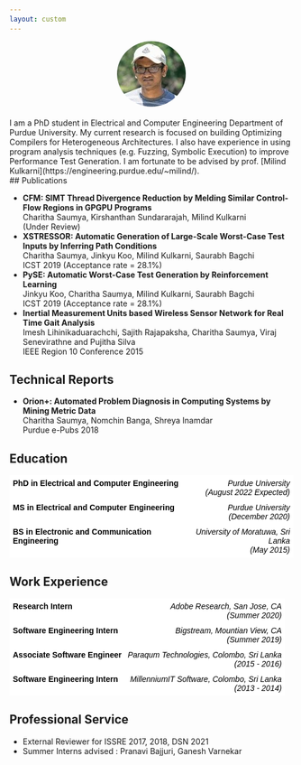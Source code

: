 ```yaml
---
layout: custom
---
```


<!--<img class="profile-picture" src="charitha.jpg">-->
<div style="text-align:center">
<img  src="charitha.jpg" alt="Poster" style="border-radius:50% "/>  <br/>
</div>
<br/>
I am a PhD student in Electrical and Computer Engineering Department of Purdue University. My current research is focused on building Optimizing Compilers for Heterogeneous Architectures. I also have experience in using program analysis techniques (e.g. Fuzzing, Symbolic Execution) to improve Performance Test 
Generation. 
I am fortunate to be advised by prof. [Milind Kulkarni](https://engineering.purdue.edu/~milind/). 
<!-- </div> -->
<br/>
<!--Have a look at my blog [here](blog).-->
## Publications

+ **CFM: SIMT Thread Divergence Reduction by Melding Similar Control-Flow Regions in GPGPU Programs** <br/>
    Charitha Saumya, Kirshanthan Sundararajah, Milind Kulkarni <br/>
    (Under Review) 
    <a href="https://arxiv.org/abs/2107.05681" target="_blank"><i class="far fa-file-pdf fa-1x" style="color:black;"></i></a>
+ **XSTRESSOR: Automatic Generation of Large-Scale Worst-Case Test Inputs by Inferring Path Conditions** <br/>
   Charitha Saumya, Jinkyu Koo, Milind Kulkarni, Saurabh Bagchi <br/>
   ICST 2019 (Acceptance rate = 28.1%) 
    <a href="https://ieeexplore.ieee.org/document/8730162" target="_blank"><i class="far fa-file-pdf fa-1x" style="color:black;"></i></a>
   <!--<a href="https://github.com/charitha22/XSTRESSOR" target="_blank"><i class="fab fa-github fa-1x" style="color:black;"></i></a>-->
+ **PySE: Automatic Worst-Case Test Generation by Reinforcement Learning** <br/>
   Jinkyu Koo, Charitha Saumya, Milind Kulkarni, Saurabh Bagchi <br/>
   ICST 2019 (Acceptance rate = 28.1%) 
    <a href="https://ieeexplore.ieee.org/document/8730198" target="_blank"><i class="far fa-file-pdf fa-1x" style="color:black;"></i></a>
+ **Inertial Measurement Units based Wireless Sensor Network for Real Time Gait Analysis** <br/>
   Imesh Lihinikaduarachchi, Sajith Rajapaksha, Charitha Saumya, Viraj Senevirathne and Pujitha Silva <br/>
   IEEE Region 10 Conference 2015
    <a href="https://ieeexplore.ieee.org/document/7372999" target="_blank"><i class="far fa-file-pdf fa-1x" style="color:black;"></i></a>

## Technical Reports

+  **Orion+: Automated Problem Diagnosis in Computing Systems by Mining Metric Data** <br/>
   Charitha Saumya, Nomchin Banga, Shreya Inamdar <br/>
   Purdue e-Pubs 2018
   <a href="https://docs.lib.purdue.edu/ecetr/488/" target="_blank"><i class="far fa-file-pdf fa-1x" style="color:black;"></i></a>

## Education

<style type="text/css">
.tg  {border-collapse:collapse;border-spacing:0;}
.tg td{border-color:black;border-style:solid;border-width:1px;font-family:Arial, sans-serif;font-size:14px;
  overflow:hidden;padding:5px 5px;word-break:normal;}
.tg th{border-color:black;border-style:solid;border-width:1px;font-family:Arial, sans-serif;font-size:14px;
  font-weight:normal;overflow:hidden;padding:5px 5px;word-break:normal;}
.tg .tg-eo1f{background-color:#ffffff;border-color:#ffffff;color:#000000;font-family:Arial, Helvetica, sans-serif !important;;
  font-weight:bold;text-align:left;vertical-align:top}
.tg .tg-gs09{background-color:#ffffff;border-color:#ffffff;color:#000000;font-style:italic;text-align:right;vertical-align:top}
</style>
<table class="tg">
<thead>
  <tr>
    <th class="tg-eo1f">PhD in Electrical and Computer Engineering</th>
    <th class="tg-gs09">Purdue University <br>(August 2022 Expected)</th>
  </tr>
</thead>
<tbody>
  <tr>
    <td class="tg-eo1f">MS in Electrical and Computer Engineering</td>
    <td class="tg-gs09">Purdue University <br>(December 2020)</td>
  </tr>
  <tr>
    <td class="tg-eo1f"><span style="font-weight:bold">BS in Electronic and Communication Engineering</span></td>
    <td class="tg-gs09">University of Moratuwa, Sri Lanka <br>(May 2015)</td>
  </tr>
</tbody>
</table>

## Work Experience

<style type="text/css">
.tg  {border-collapse:collapse;border-spacing:0;}
.tg td{border-color:black;border-style:solid;border-width:1px;font-family:Arial, sans-serif;font-size:14px;
  overflow:hidden;padding:5px 5px;word-break:normal;}
.tg th{border-color:black;border-style:solid;border-width:1px;font-family:Arial, sans-serif;font-size:14px;
  font-weight:normal;overflow:hidden;padding:5px 5px;word-break:normal;}
.tg .tg-eo1f{background-color:#ffffff;border-color:#ffffff;color:#000000;font-family:Arial, Helvetica, sans-serif !important;;
  font-weight:bold;text-align:left;vertical-align:top}
.tg .tg-gs09{background-color:#ffffff;border-color:#ffffff;color:#000000;font-style:italic;text-align:right;vertical-align:top}
</style>
<table class="tg">
<thead>
  <tr>
    <th class="tg-eo1f">Research Intern</th>
    <th class="tg-gs09">Adobe Research, San Jose, CA <br>(Summer 2020)</th>
  </tr>
</thead>
<tbody>
  <tr>
    <td class="tg-eo1f">Software Engineering Intern</td>
    <td class="tg-gs09">Bigstream, Mountian View, CA <br>(Summer 2019)</td>
  </tr>
  <tr>
    <td class="tg-eo1f">Associate Software Engineer</td>
    <td class="tg-gs09">Paraqum Technologies, Colombo, Sri Lanka <br>(2015 - 2016)</td>
  </tr>
  <tr>
    <td class="tg-eo1f">Software Engineering Intern</td>
    <td class="tg-gs09">MillenniumIT Software, Colombo, Sri Lanka <br>(2013 - 2014)</td>
  </tr>
</tbody>
</table>

## Professional Service

* External Reviewer for ISSRE 2017, 2018, DSN 2021
* Summer Interns advised : Pranavi Bajjuri, Ganesh Varnekar

